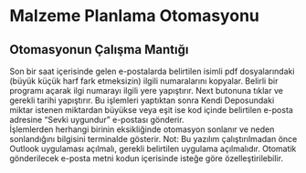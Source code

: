 # Malzeme Planlama Otomasyonu
## Otomasyonun Çalışma Mantığı 
Son bir saat içerisinde gelen e-postalarda belirtilen isimli pdf dosyalarındaki (büyük küçük harf fark etmeksizin) ilgili numaralarını kopyalar. Belirli bir programı açarak ilgi numarayı ilgili yere yapıştırır. Next butonuna tıklar 
ve gerekli tarihi yapıştırır. Bu işlemleri yaptıktan sonra Kendi Deposundaki miktar istenen miktardan büyükse veya eşit ise kod içinde belirtilen e-posta adresine “Sevki uygundur” e-postası gönderir.  
İşlemlerden herhangi birinin eksikliğinde otomasyon sonlanır ve neden sonlandığını bilgisini terminalde gösterir. 
Not: Bu yazılım çalıştırılmadan önce Outlook uygulaması açılmalı, gerekli belirtilen uygulama açılmalıdır. Otomatik gönderilecek e-posta metni kodun içerisinde isteğe göre özelleştirilebilir.
